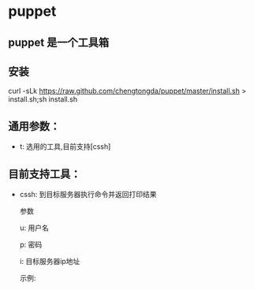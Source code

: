 puppet
======

## puppet 是一个工具箱

## 安装
curl -sLk https://raw.github.com/chengtongda/puppet/master/install.sh > install.sh;sh install.sh

## 通用参数：
- t: 选用的工具,目前支持[cssh]

## 目前支持工具：
- cssh: 到目标服务器执行命令并返回打印结果

  参数
  
    u: 用户名
    
    p: 密码

    i: 目标服务器ip地址



  示例:
  
  
